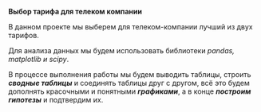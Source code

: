 **Выбор тарифа для телеком компании**

В данном проекте мы выберем для телеком-компании лучший из двух тарифов. 

Для анализа данных мы будем использовать библиотеки *pandas, matplotlib и scipy*. 

В процессе выполнения работы мы будем выводить таблицы, строить ***сводные таблицы*** и соединять таблицы друг с другом, всё это будем дополнять красочными и понятными ***графиками***, а в конце ***построим гипотезы*** и подтвердим их.
